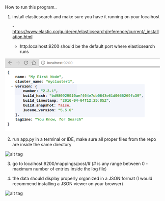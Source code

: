 How to run this program..

1. install elasticsearch and make sure you have it running on your localhost

	-https://www.elastic.co/guide/en/elasticsearch/reference/current/_installation.html

	- http:localhost:9200 should be the default port where elasticsearch runs

![Alt text](/README_images/localhost.png?raw=true "Localhost")

2. run app.py in a terminal or IDE, make sure all proper files from the repo are inside the same directory

![alt tag](CS480PythonApplication/README_images/terminal.png)

3. go to localhost:9200/mappings/post/# (# is any range between 0 - maximum number of entries inside the log file)

4. the data should display properly organized in a JSON format (I would recommend installing a JSON viewer on your browser)

![alt tag](CS480PythonApplication/README_images/api.png)
